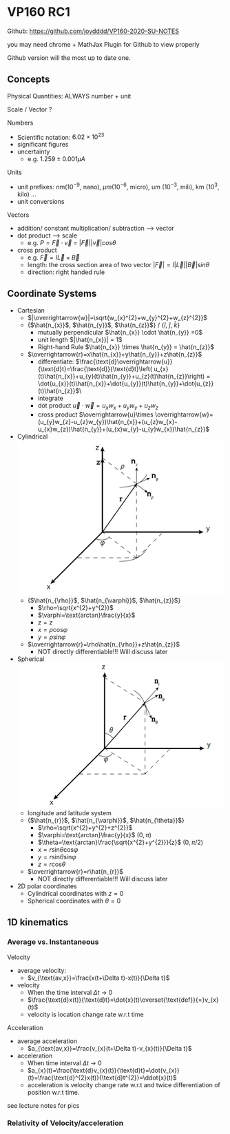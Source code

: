 # VP160 RC1
Github: https://github.com/joydddd/VP160-2020-SU-NOTES

you may need chrome + MathJax Plugin for Github to view properly

Github version will the most up to date one. 
## Concepts
Physical Quantities: ALWAYS number + unit

Scale / Vector ? 

Numbers

* Scientific notation: $6.02 \times 10^{23}$
* significant figures
* uncertainty 
  * e.g. $1.259 \pm 0.001 \mu A$ 

Units

* unit prefixes: nm($10^{-9}$, nano), $\mu m$($10^{-6}$, micro), um ($10^{-3}$, mili), km ($10^3$, kilo) ... 
* unit conversions

Vectors

* addition/ constant multiplication/ subtraction --> vector
* dot product --> scale 
  * e.g. $P = \overrightarrow{F} \cdot \overrightarrow{v}$ = $|\overrightarrow{F}|  |\overrightarrow{v}| cos \theta$
* cross product 
  * e.g. $\overrightarrow{F} = I \overrightarrow{L} \times \overrightarrow{B}$
  * length: the cross section area of two vector $|\overrightarrow{F}| = I |\overrightarrow{L}| |\overrightarrow{B}| sin \theta$
  * direction: right handed rule

## Coordinate Systems
* Cartesian
  * $|\overrightarrow{w}|=\sqrt{w_{x}^{2}+w_{y}^{2}+w_{z}^{2}}$
  * {$\hat{n_{x}}$, $\hat{n_{y}}$, $\hat{n_{z}}$} / {$\hat{i}$, $\hat{j}$, $\hat{k}$} 
    * mutually perpendicular $\hat{n_{x}} \cdot \hat{n_{y}} =0$
    * unit length $|\hat{n_{x}}| = 1$
    * Right-hand Rule $\hat{n_{x}} \times \hat{n_{y}} = \hat{n_{z}}$
  * $\overrightarrow{r}=x\hat{n_{x}}+y\hat{n_{y}}+z\hat{n_{z}}$
    * differentiate: $\frac{\text{d}\overrightarrow{u}}{\text{d}t}=\frac{\text{d}}{\text{d}t}\left( u_{x}(t)\hat{n_{x}}+u_{y}(t)\hat{n_{y}}+u_{z}(t)\hat{n_{z}}\right) = \dot{u_{x}}(t)\hat{n_{x}}+\dot{u_{y}}(t)\hat{n_{y}}+\dot{u_{z}}(t)\hat{n_{z}}$\\
    * integrate
    * dot product $\overrightarrow{u}\cdot \overrightarrow{w}=u_{x}w_{x}+u_{y}w_{y}+u_{z}w_{z}$
    * cross product $\overrightarrow{u}\times \overrightarrow{w}=(u_{y}w_{z}-u_{z}w_{y})\hat{n_{x}}+(u_{z}w_{x}-u_{x}w_{z})\hat{n_{y}}+(u_{x}w_{y}-u_{y}w_{x})\hat{n_{z}}$
* Cylindrical
![Cylindrical Coordinate Sys](./pics/Cyl.png)
  * {$\hat{n_{\rho}}$, $\hat{n_{\varphi}}$, $\hat{n_{z}}$}
    * $\rho=\sqrt{x^{2}+y^{2}}$
    * $\varphi=\text{arctan}\frac{y}{x}$
    * $z=z$
    * $x=\rho \text{cos}\varphi$
    * $y=\rho \text{sin}\varphi$
  * $\overrightarrow{r}=\rho\hat{n_{\rho}}+z\hat{n_{z}}$
    * NOT directly differentiable!!! Will discuss later
* Spherical
![Sopherical](./pics/Sopher.png)
  * longitude and latitude system
  * {$\hat{n_{r}}$, $\hat{n_{\varphi}}$, $\hat{n_{\theta}}$}
    *  $\rho=\sqrt{x^{2}+y^{2}+z^{2}}$ 
    *  $\varphi=\text{arctan}\frac{y}{x}$ ($0, \pi$)
    *  $\theta=\text{arctan}\frac{\sqrt{x^{2}+y^{2}}}{z}$ ($0,\pi/2$)
    * $x=r \text{sin}\theta \text{cos}\varphi$
    * $y=r \text{sin}\theta \text{sin}\varphi$
	* $z=r\text{cos}\theta$
  * $\overrightarrow{r}=r\hat{n_{r}}$
    * NOT directly differentiable!!! Will discuss later
* 2D polar coordinates
  * Cylindrical coordinates with $z = 0$
  * Spherical coordinates with $\theta = 0$

## 1D kinematics
### Average vs. Instantaneous 
Velocity
* average velocity: 
  * $v_{\text{av,x}}=\frac{x(t+\Delta t)-x(t)}{\Delta t}$
* velocity 
  * When the time interval $\Delta t$ -> 0
  * $\frac{\text{d}x(t)}{\text{d}t}=\dot{x}(t)\overset{\text{def}}{=}v_{x}(t)$
  * velocity is location change rate w.r.t time

Acceleration
* average acceleration
    * $a_{\text{av,x}}=\frac{v_{x}(t+\Delta t)-v_{x}(t)}{\Delta t}$
* acceleration 
  * When time interval $\Delta t$ -> 0
  * $a_{x}(t)=\frac{\text{d}v_{x}(t)}{\text{d}t}=\dot{v_{x}}(t)=\frac{\text{d}^{2}x(t)}{\text{d}t^{2}}=\ddot{x}(t)$
  * acceleration is velocity change rate w.r.t and twice differentiation of position w.r.t time. 

see lecture notes for pics

### Relativity of Velocity/acceleration

